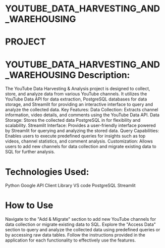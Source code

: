 # YOUTUBE_DATA_HARVESTING_AND_WAREHOUSING
# PROJECT
# YOUTUBE_DATA_HARVESTING_AND_WAREHOUSING Description: 
The YouTube Data Harvesting & Analysis project is designed to collect, store, and analyze data from various YouTube channels. It utilizes the YouTube Data API for data extraction, PostgreSQL databases for data storage, and Streamlit for providing an interactive interface to query and analyze the collected data.
Key Features: Data Collection: Extracts channel information, video details, and comments using the YouTube Data API. Data Storage: Stores the collected data PostgreSQL in for flexibility and scalability. Streamlit Interface: Provides a user-friendly interface powered by Streamlit for querying and analyzing the stored data. Query Capabilities: Enables users to execute predefined queries for insights such as top videos, channel statistics, and comment analysis. Customization: Allows users to add new channels for data collection and migrate existing data to SQL for further analysis.
# Technologies Used: 
  Python
  Google API Client Library
  VS code
  PostgreSQL
  Streamlit
# How to Use 
Navigate to the "Add & Migrate" section to add new YouTube channels for data collection or migrate existing data to SQL. Explore the "Access Data" section to query and analyze the collected data using predefined queries or by accessing raw data tables. Follow the instructions provided in the application for each functionality to effectively use the features.

